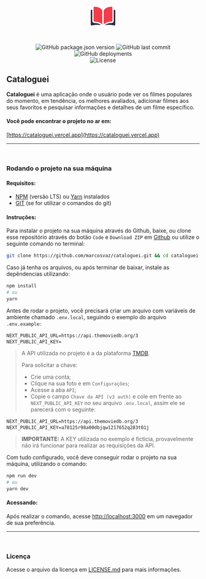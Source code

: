 <p align="center">
  <img src="./public/assets/logo_light.svg" alt="Cataloguei" width="64">
</p>
<br />
<p align="center">
  <img src="https://img.shields.io/github/package-json/v/marcosvaz/cataloguei?style=for-the-badge" alt="GitHub package.json version" />
  <img src="https://img.shields.io/github/last-commit/marcosvaz/cataloguei?style=for-the-badge" alt="GitHub last commit">
  <img src="https://img.shields.io/github/deployments/marcosvaz/cataloguei/production?style=for-the-badge" alt="GitHub deployments">
  <br />
  <img src="https://img.shields.io/github/license/marcosvaz/cataloguei?style=for-the-badge" alt="License" />
</p>

## Cataloguei
<b>Cataloguei</b> é uma aplicação onde o usuário pode ver os filmes populares do momento, em tendência, os melhores avaliados, adicionar filmes aos seus favoritos e pesquisar informações e detalhes de um filme específico.

#### Você pode encontrar o projeto no ar em:
[https://cataloguei.vercel.app](https://cataloguei.vercel.app)

---
<br />

### Rodando o projeto na sua máquina

#### Requisitos:
- [NPM](https://nodejs.org/en/) (versão LTS) ou [Yarn](https://classic.yarnpkg.com/pt-BR/docs/install/) instalados
- [GIT](https://git-scm.com/downloads) (se for utilizar o comandos do git)

#### Instruções:
Para instalar o projeto na sua máquina através do Github, baixe, ou clone esse repositório através do botão ```Code``` e ```Download ZIP``` em [Github](https://github.com/marcosvaz/cataloguei) ou utilize o seguinte comando no terminal:
```bash
git clone https://github.com/marcosvaz/cataloguei.git && cd cataloguei
```

Caso já tenha os arquivos, ou após terminar de baixar, instale as depêndencias utilizando:
```bash
npm install
# ou
yarn
```

Antes de rodar o projeto, você precisará criar um arquivo com variáveis de ambiente chamado ```.env.local```, seguindo o exemplo do arquivo ```.env.example```:
```text
NEXT_PUBLIC_API_URL=https://api.themoviedb.org/3
NEXT_PUBLIC_API_KEY=
```
> A API utilizada no projeto é a da plataforma [TMDB](https://www.themoviedb.org/).
>
> Para solicitar a chave:
> - Crie uma conta;
> - Clique na sua foto e em ```Configurações```;
> - Acesse a aba ```API```;
> - Copie o campo ```Chave da API (v3 auth)``` e cole em frente ao ```NEXT_PUBLIC_API_KEY``` no seu arquivo ```.env.local```, assim ele se parecerá com o seguinte:
```text
NEXT_PUBLIC_API_URL=https://api.themoviedb.org/3
NEXT_PUBLIC_API_KEY=a78125r98a00dbjqw1217652q283t01j
```
> <b>IMPORTANTE:</b> A KEY utilizada no exemplo é fictícia, provavelmente não irá funcionar para realizar as requisições da API.

Com tudo configurado, você deve conseguir rodar o projeto na sua máquina, utilizando o comando:

```bash
npm run dev
# ou
yarn dev
```

#### Acessando:
Após realizar o comando, acesse [http://localhost:3000](http://localhost:3000) em um navegador de sua preferência.

---
<br />

### Licença
Acesse o arquivo da licença em [LICENSE.md](./LICENSE.md) para mais informações.
